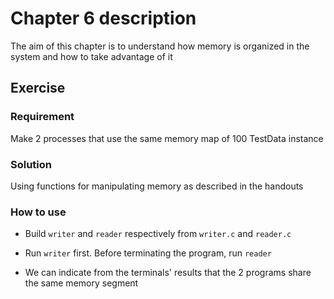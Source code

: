 # Chapter 6 description

The aim of this chapter is to understand how memory is organized in the system and how to take advantage of it

## Exercise
### Requirement

Make 2 processes that use the same memory map of 100 TestData instance

### Solution

Using functions for manipulating memory as described in the handouts

### How to use

- Build `writer` and `reader` respectively from `writer.c` and `reader.c`

- Run `writer` first. Before terminating the program, run `reader`

- We can indicate from the terminals' results that the 2 programs share the same memory segment

